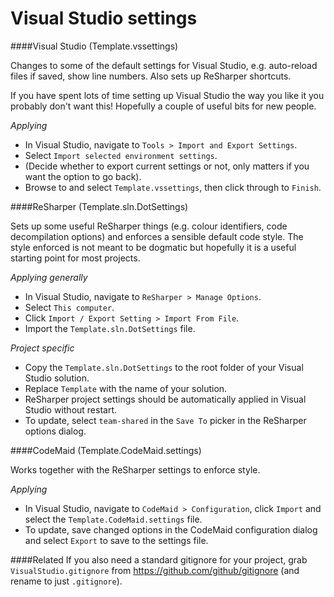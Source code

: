 Visual Studio settings
======================

####Visual Studio (Template.vssettings)

Changes to some of the default settings for Visual Studio, e.g. auto-reload files if saved, show line numbers. Also sets up ReSharper shortcuts.

If you have spent lots of time setting up Visual Studio the way you like it you probably don't want this! Hopefully a couple of useful bits for new people.

*Applying*
* In Visual Studio, navigate to `Tools > Import and Export Settings`.
* Select `Import selected environment settings`.
* (Decide whether to export current settings or not, only matters if you want the option to go back).
* Browse to and select `Template.vssettings`, then click through to `Finish`.

####ReSharper (Template.sln.DotSettings)

Sets up some useful ReSharper things (e.g. colour identifiers, code decompilation options) and enforces a sensible default code style. The style enforced is not meant to be dogmatic but hopefully it is a useful starting point for most projects.

*Applying generally*
* In Visual Studio, navigate to `ReSharper > Manage Options`.
* Select `This computer`.
* Click `Import / Export Setting > Import From File`.
* Import the `Template.sln.DotSettings` file.

*Project specific*

* Copy the `Template.sln.DotSettings` to the root folder of your Visual Studio solution.
* Replace `Template` with the name of your solution.
* ReSharper project settings should be automatically applied in Visual Studio without restart.
* To update, select `team-shared` in the `Save To` picker in the ReSharper options dialog.

####CodeMaid (Template.CodeMaid.settings)

Works together with the ReSharper settings to enforce style.

*Applying*
* In Visual Studio, navigate to `CodeMaid > Configuration`, click `Import` and select the `Template.CodeMaid.settings` file.
* To update, save changed options in the CodeMaid configuration dialog and select `Export` to save to the settings file.

####Related
If you also need a standard gitignore for your project, grab `VisualStudio.gitignore` from https://github.com/github/gitignore (and rename to just `.gitignore`).
